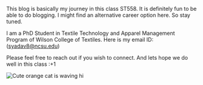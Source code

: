 This blog is basically my journey in this class ST558. It is definitely fun to be able to do blogging. I might find an alternative career option here. So stay tuned.

I am a PhD Student in Textile Technology and Apparel Management Program of Wilson College of Textiles.
Here is my email ID: (syadav8@ncsu.edu)

Please feel free to reach out if you wish to connect.
And lets hope we do well in this class :+1

![Cute orange cat is waving hi](https://media.istockphoto.com/id/1317718144/vector/cute-orange-cat-waving-paw-cartoon-vector-illustration.jpg?s=612x612&w=0&k=20&c=VSkkJCIc5BSalrucc_KRSUEkioAoP8z28UEZRUaKeos=)
